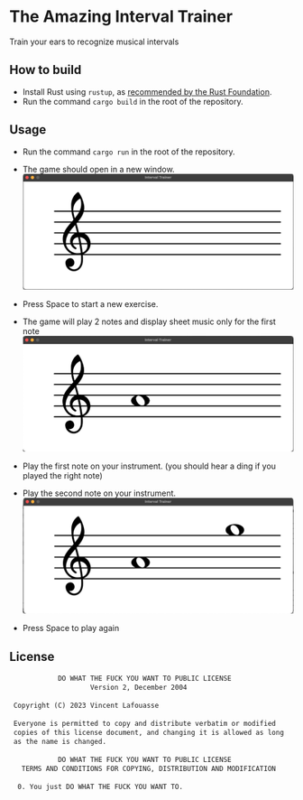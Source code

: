 # The Amazing Interval Trainer

Train your ears to recognize musical intervals

## How to build

- Install Rust using `rustup`, as [recommended by the Rust Foundation](https://www.rust-lang.org/tools/install).
- Run the command `cargo build` in the root of the repository.

## Usage

- Run the command `cargo run` in the root of the repository.
- The game should open in a new window.
![Empty staff](aux/figures/empty_staff.png?raw=true)

- Press Space to start a new exercise.
- The game will play 2 notes and display sheet music only for the first note
![One note](aux/figures/one_note.png?raw=true)

- Play the first note on your instrument. (you should hear a ding if you played the right note)
- Play the second note on your instrument.
![Two notes](aux/figures/two_notes.png?raw=true)

- Press Space to play again

## License 
```
            DO WHAT THE FUCK YOU WANT TO PUBLIC LICENSE
                    Version 2, December 2004

 Copyright (C) 2023 Vincent Lafouasse

 Everyone is permitted to copy and distribute verbatim or modified
 copies of this license document, and changing it is allowed as long
 as the name is changed.

            DO WHAT THE FUCK YOU WANT TO PUBLIC LICENSE
   TERMS AND CONDITIONS FOR COPYING, DISTRIBUTION AND MODIFICATION

  0. You just DO WHAT THE FUCK YOU WANT TO.
```
